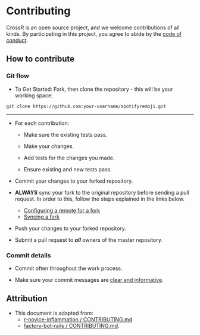 # Contributing

CrossR is an open source project, and we welcome contributions of all kinds. By participating in this project, you agree to abide by the [code of conduct](CONDUCT.md).

## How to contribute

### Git flow

- To Get Started: Fork, then clone the repository - this will be your working space:

```	
git clone https://github.com:your-username/spotifyremoji.git
```
--------------------

- For each contribution: 

	- Make sure the existing tests pass.

	- Make your changes. 

	- Add tests for the changes you made. 

	- Ensure existing and new tests pass.

- Commit your changes to your forked repository.

- **ALWAYS** sync your fork to the original repository before sending a pull request. In order to this, follow the steps explained in the links below.

	- [Configuring a remote for a fork](https://help.github.com/articles/configuring-a-remote-for-a-fork/)
	- [Syncing a fork](https://help.github.com/articles/syncing-a-fork/)

- Push your changes to your forked repository.

- Submit a pull request to ***all*** owners of the master repository.

### Commit details 

- Commit often throughout the work process.

- Make sure your commit messages are [clear and informative](https://chris.beams.io/posts/git-commit/).


## Attribution

- This document is adapted from: 
	- [r-novice-inflammation / CONTRIBUTING.md](https://github.com/swcarpentry/r-novice-inflammation/blob/gh-pages/LICENSE.md)
	- [factory-bot-rails / CONTRIBUTING.md](https://github.com/thoughtbot/factory_bot_rails/blob/master/CONTRIBUTING.md).